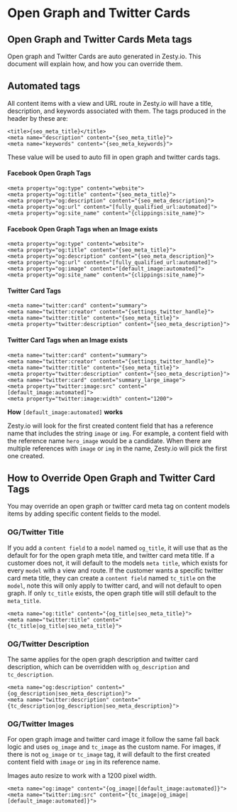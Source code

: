 # Open Graph and Twitter Cards

## Open Graph and Twitter Cards Meta tags

Open graph and Twitter Cards are auto generated in Zesty.io. This document will explain how, and how you can override them.

## Automated tags

All content items with a view and URL route in Zesty.io will have a title, description, and keywords associated with them. The tags produced in the header by these are:

```text
<title>{seo_meta_title}</title>
<meta name="description" content="{seo_meta_title}">
<meta name="keywords" content="{seo_meta_keywords}">
```

These value will be used to auto fill in open graph and twitter cards tags.

#### Facebook Open Graph Tags

```text
<meta property="og:type" content="website">
<meta property="og:title" content="{seo_meta_title}">
<meta property="og:description" content="{seo_meta_description}">
<meta property="og:url" content="[fully_qualified_url:automated]">
<meta property="og:site_name" content="{clippings:site_name}">
```

#### Facebook Open Graph Tags when an Image exists

```text
<meta property="og:type" content="website">
<meta property="og:title" content="{seo_meta_title}">
<meta property="og:description" content="{seo_meta_description}">
<meta property="og:url" content="[fully_qualified_url:automated]">
<meta property="og:image" content="[default_image:automated]">
<meta property="og:site_name" content="{clippings:site_name}">
```

#### Twitter Card Tags

```text
<meta name="twitter:card" content="summary">
<meta name="twitter:creator" content="{settings_twitter_handle}">
<meta name="twitter:title" content="{seo_meta_title}">
<meta property="twitter:description" content="{seo_meta_description}">
```

#### Twitter Card Tags when an Image exists

```text
<meta name="twitter:card" content="summary">
<meta name="twitter:creator" content="{settings_twitter_handle}">
<meta name="twitter:title" content="{seo_meta_title}">
<meta property="twitter:description" content="{seo_meta_description}">
<meta name="twitter:card" content="summary_large_image">
<meta property="twitter:image:src" content="[default_image:automated]">
<meta property="twitter:image:width" content="1200">
```

**How** `[default_image:automated]` **works**

Zesty.io will look for the first created content field that has a reference name that includes the string `image` or `img`. For example, a content field with the reference name `hero_image` would be a candidate. When there are multiple references with `image` or `img` in the name, Zesty.io will pick the first one created.

## How to Override Open Graph and Twitter Card Tags

You may override an open graph or twitter card meta tag on content models items by adding specific content fields to the model.

### OG/Twitter Title

If you add a `content field` to a `model` named `og_title`, it will use that as the default for for the open graph meta title, and twitter card meta title. If a customer does not, it will default to the models `meta title`, which exists for every `model` with a view and route. If the customer wants a specific twitter card meta title, they can create a `content field` named `tc_title` on the `model`, note this will only apply to twitter card, and will not default to open graph. If only `tc_title` exists, the open graph title will still default to the `meta_title`.

```text
<meta name="og:title" content="{og_title|seo_meta_title}">
<meta name="twitter:title" content="{tc_title|og_title|seo_meta_title}">
```

### OG/Twitter Description

The same applies for the open graph description and twitter card description, which can be overridden with `og_description` and `tc_description`.

```text
<meta name="og:description" content="{og_description|seo_meta_description}">
<meta name="twitter:description" content="{tc_description|og_description|seo_meta_description}">
```

### OG/Twitter Images

For open graph image and twitter card image it follow the same fall back logic and uses `og_image` and `tc_image` as the custom name. For images, if there is not `og_image` or `tc_image` tag, it will default to the first created content field with `image` or `img` in its reference name.

Images auto resize to work with a 1200 pixel width.

```text
<meta name="og:image" content="{og_image|[default_image:automated]}">
<meta name="twitter:img:src" content="{tc_image|og_image|[default_image:automated]}">
```

